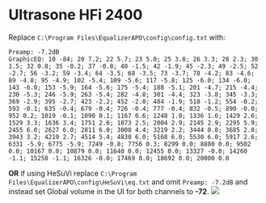 # Ultrasone HFi 2400
Replace `C:\Program Files\EqualizerAPO\config\config.txt` with:
```
Preamp: -7.2dB
GraphicEQ: 10 -84; 20 7.2; 22 5.7; 23 5.0; 25 3.8; 26 3.3; 28 2.3; 30 1.5; 32 0.8; 35 -0.2; 37 -0.8; 40 -1.5; 42 -1.9; 45 -2.3; 49 -2.5; 52 -2.7; 56 -3.2; 59 -3.4; 64 -3.5; 68 -3.5; 73 -3.7; 78 -4.2; 83 -4.6; 89 -4.8; 95 -4.9; 102 -5.4; 109 -5.6; 117 -5.8; 125 -6.0; 134 -6.0; 143 -6.0; 153 -5.9; 164 -5.6; 175 -5.4; 188 -5.1; 201 -4.7; 215 -4.4; 230 -5.3; 246 -5.9; 263 -5.4; 282 -4.8; 301 -4.4; 323 -3.8; 345 -3.3; 369 -2.9; 395 -2.7; 423 -2.2; 452 -2.0; 484 -1.9; 518 -1.2; 554 -0.2; 593 -0.1; 635 -0.4; 679 -0.4; 726 -0.4; 777 -0.4; 832 -0.5; 890 -0.0; 952 0.2; 1019 -0.1; 1090 0.1; 1167 0.6; 1248 1.0; 1336 1.6; 1429 2.6; 1529 3.3; 1636 3.4; 1751 2.6; 1873 2.5; 2004 2.9; 2145 2.9; 2295 5.9; 2455 6.0; 2627 6.0; 2811 6.0; 3008 4.4; 3219 2.2; 3444 0.8; 3685 2.8; 3943 3.2; 4219 2.7; 4514 5.4; 4830 6.0; 5168 6.0; 5530 6.0; 5917 2.6; 6331 -5.9; 6775 -5.9; 7249 -0.8; 7756 0.3; 8299 0.0; 8880 0.0; 9502 0.0; 10167 0.0; 10879 0.0; 11640 0.0; 12455 0.0; 13327 -0.0; 14260 -1.1; 15258 -1.1; 16326 -0.0; 17469 0.0; 18692 0.0; 20000 0.0
```
**OR** if using HeSuVi replace `C:\Program Files\EqualizerAPO\config\HeSuVi\eq.txt` and omit `Preamp: -7.2dB` and instead set Global volume in the UI for both channels to **-72**.
![](https://raw.githubusercontent.com/jaakkopasanen/AutoEq/master/results/Headphone.com/headphoncecom/onear/Ultrasone%20HFi%202400/Ultrasone%20HFi%202400.png)